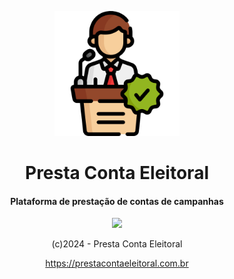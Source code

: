 <p align="center">
  <img src="./prestaconta-logo-readme.png" width="200px">
  <h1 align="center">
    Presta Conta Eleitoral
  </h1>
  <h4 align="center">
    Plataforma de prestação de contas de campanhas
  </h4>
  <p align="center">
    <img src="https://badgen.net/badge/version/ALPHA/orange">
  </p>
  <p align="center">(c)2024 - Presta Conta Eleitoral</p>
  <p align="center">
    <a target="_blank" href="https://prestacontaeleitoral.com.br">
      https://prestacontaeleitoral.com.br
    </a>
  </p>
</p>
